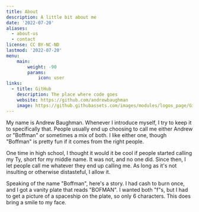 ```yaml
---
title: About
description: A little bit about me
date: '2022-07-20'
aliases:
  - about-us
  - contact
license: CC BY-NC-ND
lastmod: '2022-07-20'
menu:
    main: 
        weight: -90
        params:
            icon: user
links:
  - title: GitHub
    description: The place where code goes
    website: https://github.com/andrewbaughman
    image: https://github.githubassets.com/images/modules/logos_page/GitHub-Mark.png
---
```


My name is Andrew Baughman. Whenever I introduce myself, I try to keep it to specifically that. People usually end up choosing to call me either Andrew or "Boffman" or sometimes a mix of both. I like either one, though "Boffman" is pretty fun if it comes from the right people. 

One time in high school, I thought it would it be cool if people started calling my Ty, short for my middle name. It was not, and no one did. Since then, I let people call me whatever they end up calling me. As long as it's not insulting or otherwise distasteful, I allow it. 

Speaking of the name "Boffman", here's a story. I had cash to burn once, and I got a vanity plate that reads "BOFMAN". I wanted both "f"s, but I had to get a picture of a spaceship on the plate, so only 6 characters. This does bring a smile to my face. 
